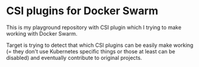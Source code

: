 # CSI plugins for Docker Swarm
This is my playground repository with CSI plugin which I trying to make working with Docker Swarm.

Target is trying to detect that which CSI plugins can be easily make working (= they don't use Kubernetes specific things or those at least can be disabled) and eventually contribute to original projects.

